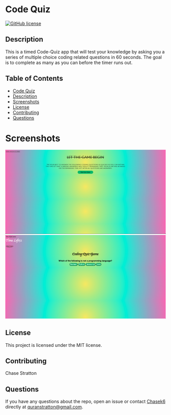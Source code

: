 
# Code Quiz
[![GitHub license](https://img.shields.io/badge/license-MIT-blue.svg)](https://github.com/Chasek6/code-quiz)
## Description
This is a timed Code-Quiz app that will test your knowledge by asking you a series of multiple choice coding related questions in 60 seconds. The goal is to complete as many as you can before the timer runs out. 
## Table of Contents 
  - [Code Quiz](#code-quiz)
  - [Description](#description)
  - [Screenshots](#screenshots)
  - [License](#license)
  - [Contributing](#contributing)
  - [Questions](#questions)




# Screenshots
![CQ2](./Assests/CQ2.png)
![CQ1](./Assests/CQ1.png)

## License
This project is licensed under the MIT license.


## Contributing
Chase Stratton  

## Questions
If you have any questions about the repo, open an issue or contact [Chasek6](undefined) directly at quranstratton@gmail.com.
